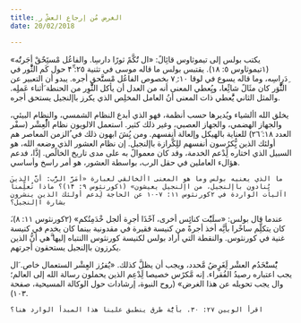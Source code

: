 ```yaml
---
title: ِالغرض مُن إرجاع العشْ ر
date: 20/02/2018

---
```


يكتب بولس إلى تيموثاوس قائِالً: «ال تَُكَّمً ثورًا دارسِا. والفاعُل مْستَِحٌقْ أجَرتَُه» (١تيموثاوس ٥: ١۸). يقتبس بولس ما قاله موسى في تثنية ۲٥: ۴ِّ حول كَم الثَّْور في ِدَرِاسِه، وما قاله يسوع في لوقا ١۰: ٧ِ بخصوص الفاعُل مْستََّحق أجره. يبدو أن التعبير عن الثَّْوَر كان مثَالً  شائًِعا، ويُِعطي المعنى أنه من العدل أن يأكل الثَّْوِر من الحنطة َأثناء عَملِِه. والمثل الثاني يَُّعطي ذات المعنى أنُ العامل المخلِص الذي يكرز باإلنجيل يستحق أجره.

يخلق الله األشياء ويُديرها حسب أنظمة، فهو الذي أبدع النظام الشمسي، والنظام البيئي، والجهاز الهضمي، والجهاز العصبي، وغير ذلك كثير. استعمل الالويون نظام الُْعِشْر (سفْر العدد ١۸: ۲٦َ) للعناية بالهيكل وإلعالة أنفسهم. ومن يُِشَ ابهون ذلك في ُالزمن المعاصر هم أولئك الذين يُِّكرُسون أنفسهم للِِكَّرازة باإلنجيل. إن نظام العشور الذي وضعه الله، هو السبيل الذي اختاره لَِدْعم الخدمة، وقد كان معموالً به على مدى تاريخ الخالًص. إذَّا، فدعم هؤالء العاملين في حقل الرب، بواسطة العشور، هو أمر راسخ وأساسي.

`َما الذي يعنيه بولس وما هو المعنى األخالقي لعبارة «أمَرَّ الرُّب: أنَّ الذين يُِنادون باإلنجيل، من اإلنجيل يعيشون» (١كورنثوس ٩: ١۴)؟ ماذا تُعلِّمنا اآليات الواردة في ۲كورنثوس ١١: ٧-١٠ عن الحاجة لَِدعم أولئك الذين ينشرون بشارة اإلنجيل؟`

َعندما قال بولس: «سلَبُْت كنائِِس أخرى، آخًذَا أجرِة ألجل خْدَمِتُكم» (۲كورنثوس ١١: ۸)، كان يتكلَِّم ساخًرا بأنَِّه أخذ أجرةً من كنيسة فقيرة في مقدونية بينما كان يخدم في كنيسة غنية في كورنثوس. والنقطة التي أراد بولس لكنيسة كورنثوس االنتباه إليها  َّهي أنُّ الذين يكرزون باإلنجيل يستحقون أجرتهم.

يُْستَْخَدُم العشْر لَِغَرٍضُ مَّحدد، ويجب أن يظلَّ كذلك. «يَُفرُز العٍشْر الستعمال خاص. َال يجب اعتباره رصيدُ الفُقراء. إنه مَّكرًس خصيصا لَِدْعِم الذين يحملون رسالة الله إلى العالم؛ وال يجب تحويله عن هذا الغرض» (روح النبوة، إرشادات حول الوكالة المسيحية، صفحة ١۰٣).

`اقرأ الويين ۲٧: ٣٠. بأيَُّة طرق ينطبق علينا هذا المبدأ الوارد هنا؟`